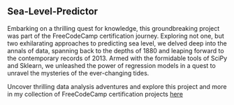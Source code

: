 ## Sea-Level-Predictor

Embarking on a thrilling quest for knowledge, this groundbreaking project was part of the FreeCodeCamp certification journey. Exploring not one, but two exhilarating approaches to predicting sea level, we delved deep into the annals of data, spanning back to the depths of 1880 and leaping forward to the contemporary records of 2013. Armed with the formidable tools of SciPy and Sklearn, we unleashed the power of regression models in a quest to unravel the mysteries of the ever-changing tides.

Uncover thrilling data analysis adventures and explore this project and more in my collection of FreeCodeCamp certification projects [here](https://github.com/cyborgsuh/fcc_data_analysis-with_python_projects) 
